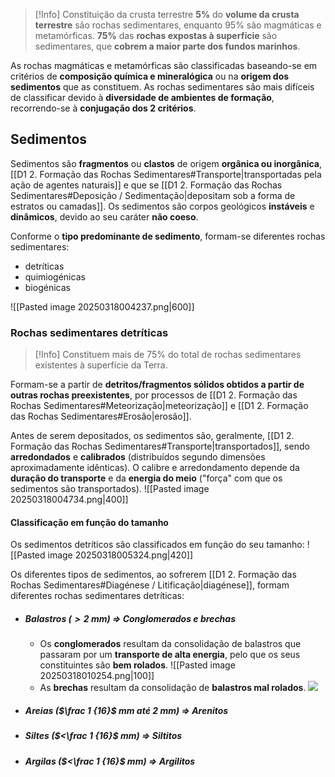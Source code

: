 >[!Info] Constituição da crusta terrestre
>**5%** do **volume da crusta terrestre** são rochas sedimentares, enquanto 95% são magmáticas e metamórficas.
>**75%** das **rochas expostas à superfície** são sedimentares, que **cobrem a maior parte dos fundos marinhos**.

As rochas magmáticas e metamórficas são classificadas baseando-se em critérios de **composição química e mineralógica** ou na **origem dos sedimentos** que as constituem.
As rochas sedimentares são mais difíceis de classificar devido à **diversidade de ambientes de formação**, recorrendo-se à **conjugação dos 2 critérios**.
## Sedimentos
Sedimentos são **fragmentos** ou **clastos** de origem **orgânica ou inorgânica**, [[D1 2. Formação das Rochas Sedimentares#Transporte|transportadas pela ação de agentes naturais]] e que se [[D1 2. Formação das Rochas Sedimentares#Deposição / Sedimentação|depositam sob a forma de estratos ou camadas]].
Os sedimentos são corpos geológicos **instáveis** e **dinâmicos**, devido ao seu caráter **não coeso**.

Conforme o **tipo predominante de sedimento**, formam-se diferentes rochas sedimentares:
- detríticas
- quimiogénicas
- biogénicas

![[Pasted image 20250318004237.png|600]]
### Rochas sedimentares detríticas
>[!Info]
>Constituem mais de 75% do total de rochas sedimentares existentes à superfície da Terra.

Formam-se a partir de **detritos/fragmentos sólidos obtidos a partir de outras rochas preexistentes**, por processos de [[D1 2. Formação das Rochas Sedimentares#Meteorização|meteorização]] e [[D1 2. Formação das Rochas Sedimentares#Erosão|erosão]].

Antes de serem depositados, os sedimentos são, geralmente, [[D1 2. Formação das Rochas Sedimentares#Transporte|transportados]], sendo **arredondados** e **calibrados** (distribuídos segundo dimensões aproximadamente idênticas).
O calibre e arredondamento depende da **duração do transporte** e da **energia do meio** ("força" com que os sedimentos são transportados).
![[Pasted image 20250318004734.png|400]]

#### Classificação em função do tamanho
Os sedimentos detríticos são classificados em função do seu tamanho:
![[Pasted image 20250318005324.png|420]]

Os diferentes tipos de sedimentos, ao sofrerem [[D1 2. Formação das Rochas Sedimentares#Diagénese / Litificação|diagénese]], formam diferentes rochas sedimentares detríticas:
- ##### Balastros ($>2$ mm) $\Longrightarrow$ Conglomerados e brechas
	- Os **conglomerados** resultam da consolidação de balastros que passaram por um **transporte de alta energia**, pelo que os seus constituintes são **bem rolados**.
	  ![[Pasted image 20250318010254.png|100]]
	- As **brechas** resultam da consolidação de **balastros mal rolados**.
	  **![](https://lh7-rt.googleusercontent.com/slidesz/AGV_vUfg3Pgy1iFL9jpUoX_uMXHmfXBLAHLNLQCQIGWwc_clGFuLT0A1fdn-mFw31rS_9DdtXeRFrRMuFXH_Nx4kfk_Oqb_6gRU8uJe-9TEWY6hJRu3h2Fg1h41mXp6DOFIb7Qjpq2KC=s2048?key=yBxbHDxxRgWTr8NDI4g6uEZn)**
- ##### Areias ($\frac 1 {16}$ mm até $2$ mm) $\Longrightarrow$ Arenitos
	
- ##### Siltes ($<\frac 1 {16}$ mm) $\Longrightarrow$ Siltitos
- ##### Argilas ($<\frac 1 {16}$ mm) $\Longrightarrow$ Argilitos